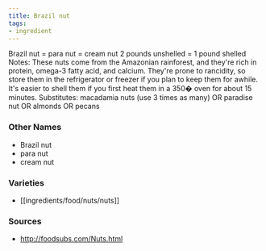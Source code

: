 ```yaml
---
title: Brazil nut
tags:
- ingredient
---
```

Brazil nut = para nut = cream nut 2 pounds unshelled = 1 pound shelled Notes: These nuts come from the Amazonian rainforest, and they're rich in protein, omega-3 fatty acid, and calcium. They're prone to rancidity, so store them in the refrigerator or freezer if you plan to keep them for awhile. It's easier to shell them if you first heat them in a 350� oven for about 15 minutes. Substitutes: macadamia nuts (use 3 times as many) OR paradise nut OR almonds OR pecans

### Other Names

* Brazil nut
* para nut
* cream nut

### Varieties

* [[ingredients/food/nuts/nuts]]

### Sources
* http://foodsubs.com/Nuts.html
